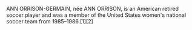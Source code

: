 ANN ORRISON-GERMAIN, née ANN ORRISON, is an American retired soccer player and was a member of the United States women's national soccer team from 1985–1986.[1][2]
